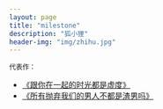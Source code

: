 ```yaml
---
layout: page
title: "milestone"
description: "狐小狸"
header-img: "img/zhihu.jpg"
---
```


<span style="font-size:12px;">代表作：</span>

- [《跟你在一起的时光都是虚度》](https://kkryoung.github.io/blog/2016/06/29/waste-time-with-you/)
- [《所有抛弃我们的男人不都是渣男吗》](https://kkryoung.github.io/blog/2016/07/21/bad-man/)







